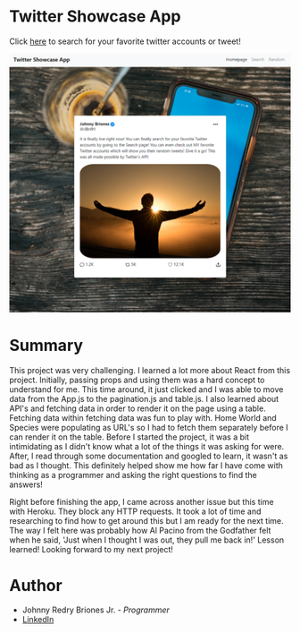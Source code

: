 # Twitter Showcase App

Click [here](https://johnnys-starwars-api.herokuapp.com/) to search for your favorite twitter accounts or tweet!

![Twitter Showcase App](./src/images/TwitterHomePage.png)

# Summary

This project was very challenging. I learned a lot more about React from this project. Initially, passing props and using them was a hard concept to understand for me. This time around, it just clicked and I was able to move data from the App.js to the pagination.js and table.js. I also learned about API's and fetching data in order to render it on the page using a table. Fetching data within fetching data was fun to play with. Home World and Species were populating as URL's so I had to fetch them separately before I can render it on the table. Before I started the project, it was a bit intimidating as I didn't know what a lot of the things it was asking for were. After, I read through some documentation and googled to learn, it wasn't as bad as I thought. This definitely helped show me how far I have come with thinking as a programmer and asking the right questions to find the answers!

Right before finishing the app, I came across another issue but this time with Heroku. They block any HTTP requests. It took a lot of time and researching to find how to get around this but I am ready for the next time. The way I felt here was probably how Al Pacino from the Godfather felt when he said, 'Just when I thought I was out, they pull me back in!' Lesson learned! Looking forward to my next project!


# Author
* Johnny Redry Briones Jr. - *Programmer*
* [LinkedIn](https://www.linkedin.com/in/johnny-briones-b6068383/)